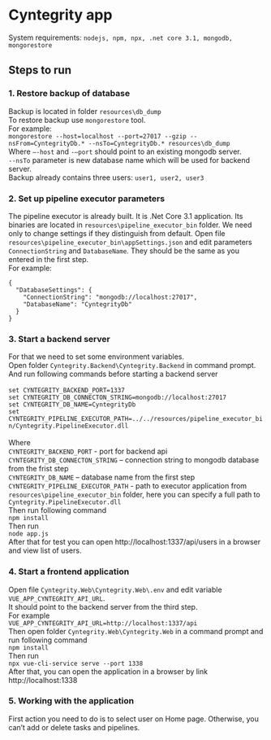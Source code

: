 # Cyntegrity app

System requirements: `nodejs, npm, npx, .net core 3.1, mongodb, mongorestore`

## Steps to run

### 1. Restore backup of database
Backup is located in folder `resources\db_dump`\
To restore backup use `mongorestore` tool.\
For example:\
`mongorestore --host=localhost --port=27017 --gzip --nsFrom=CyntegrityDb.* --nsTo=CyntegrityDb.* resources\db_dump`\
Where `–-host` and `-–port` should point to an existing mongodb server.\
`--nsTo` parameter is new database name which will be used for backend server.\
Backup already contains three users: `user1, user2, user3`

### 2. Set up pipeline executor parameters
The pipeline executor is already built. It is .Net Core 3.1 application. Its binaries are located in `resources\pipeline_executor_bin` folder. We need only to change settings if they distinguish from default.
Open file `resources\pipeline_executor_bin\appSettings.json` and edit parameters `ConnectionString` and `DatabaseName`. They should be the same as you entered in the first step.\
For example:
```
{
  "DatabaseSettings": {
    "ConnectionString": "mongodb://localhost:27017",
    "DatabaseName": "CyntegrityDb"
  }
}
```

### 3. Start a backend server
For that we need to set some environment variables.\
Open folder `Cyntegrity.Backend\Cyntegrity.Backend` in command prompt.\
And run following commands before starting a backend server\
\
`set CYNTEGRITY_BACKEND_PORT=1337`\
`set CYNTEGRITY_DB_CONNECTON_STRING=mongodb://localhost:27017`\
`set CYNTEGRITY_DB_NAME=CyntegrityDb`\
`set CYNTEGRITY_PIPELINE_EXECUTOR_PATH=../../resources/pipeline_executor_bin/Cyntegrity.PipelineExecutor.dll`\
\
Where\
`CYNTEGRITY_BACKEND_PORT` - port for backend api\
`CYNTEGRITY_DB_CONNECTON_STRING` – connection string to mongodb database from the frist step\
`CYNTEGRITY_DB_NAME` – database name from the first step\
`CYNTEGRITY_PIPELINE_EXECUTOR_PATH` - path to executor application from `resources\pipeline_executor_bin` folder, here you can specify a full path to `Cyntegrity.PipelineExecutor.dll`\
Then run following command\
`npm install`\
Then run \
`node app.js`\
After that for test you can open http://localhost:1337/api/users in a browser and view list of users.

### 4. Start a frontend application
Open file `Cyntegrity.Web\Cyntegrity.Web\.env` and edit variable `VUE_APP_CYNTEGRITY_API_URL`.\
It should point to the backend server from the third step.\
For example\
`VUE_APP_CYNTEGRITY_API_URL=http://localhost:1337/api`\
Then open folder `Cyntegrity.Web\Cyntegrity.Web` in a command prompt and run following command\
`npm install`\
Then run\
`npx vue-cli-service serve --port 1338`\
After that, you can open the application in a browser by link http://localhost:1338

### 5. Working with the application
First action you need to do is to select user on Home page. Otherwise, you can’t add or delete tasks and pipelines.
